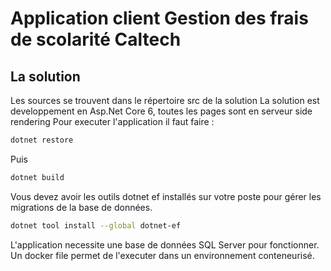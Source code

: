 # Application client Gestion des frais de scolarité Caltech

## La solution
Les sources se trouvent dans le répertoire src de la solution 
La solution est developpement en Asp.Net Core 6, toutes les pages sont en serveur side rendering
Pour executer l'application il faut faire :
```bash
dotnet restore
```    
Puis
```bash
dotnet build
```
Vous devez avoir les outils dotnet ef installés sur votre poste pour gérer les migrations de la base de données.
```bash
dotnet tool install --global dotnet-ef
```
L'application necessite une base de données SQL Server pour fonctionner. 
Un docker file permet de l'executer dans un environnement conteneurisé. 
